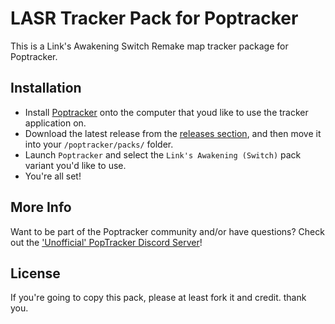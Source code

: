 # LASR Tracker Pack for Poptracker

This is a Link's Awakening Switch Remake map tracker package for Poptracker.

## Installation

- Install [Poptracker](https://github.com/black-sliver/PopTracker/releases/latest) onto the computer that youd like to use the tracker application on.
- Download the latest release from the [releases section](https://github.com/Br00ty/lasr_brooty/releases/latest), and then move it into your `/poptracker/packs/` folder.
- Launch `Poptracker` and select the `Link's Awakening (Switch)` pack variant you'd like to use.
- You're all set!


## More Info

Want to be part of the Poptracker community and/or have questions? Check out the ['Unofficial' PopTracker Discord Server](https://discord.com/invite/gwThqMCPgK)!

## License

If you're going to copy this pack, please at least fork it and credit. thank you. 
